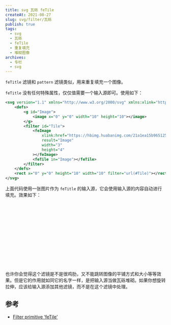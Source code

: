 ```yaml
---
title: svg 瓦砾 feTile
createAt: 2021-08-27
slug: svg/filter/瓦砾
publish: true
tags:
  - svg
  - 瓦砾
  - feTile
  - 重复填充
  - 堆砌图像
archives:
  - 专栏
  - svg
---
```


`feTitle` 滤镜和 `pattern` 滤镜类似，用来重复填充一个图像。

`feTitle` 没有任何特殊属性，仅仅值需要一个输入源即可。使用如下：

```xml
<svg version="1.1" xmlns="http://www.w3.org/2000/svg" xmlns:xlink="http://www.w3.org/1999/xlink" width="200" height="200" viewBox="0 0 10 10">
	<defs>
		<g id="Image">
			<image x="0" y="0" width="10" height="10"></image>
		</g>
		<filter id="Tile">
			<feImage
				xlink:href="https://hbimg.huabanimg.com/21a1ea15b965125284d140d6c160b308fb6c44731b7b2-glHieg_fw658"
				result="Image"
				width="3"
				height="4"
			></feImage>
			<feTile in="Image"></feTile>
		</filter>
	</defs>
	<rect x="0" y="0" height="10" width="10" filter="url(#Tile)"></rect>
</svg>
```

上面代码使用一张图片作为 `feTitle` 的输入源，它会使用输入源的内容自动进行填充。效果如下：

<svg version="1.1" xmlns="http://www.w3.org/2000/svg" xmlns:xlink="http://www.w3.org/1999/xlink" width="200" height="200" viewBox="0 0 10 10">
	<defs>
		<g id="Image">
			<image x="0" y="0" width="10" height="10"></image>
		</g>
		<filter id="Tile">
			<feImage xlink:href="https://hbimg.huabanimg.com/21a1ea15b965125284d140d6c160b308fb6c44731b7b2-glHieg_fw658" result="Image" width="3" height="4"></feImage>
			<feTile in="Image"></feTile>
		</filter>
	</defs>
	<rect x="0" y="0" height="10" width="10" filter="url(#Tile)"></rect>
</svg>

也许你会觉得这个滤镜是不是很鸡肋，又不能跳转图像的平铺方式和大小等等效果。但是它的作用就如同它的名字一样，是把输入源当做瓦砾堆砌。如果你想旋转拉伸，应该给输入源添加其他滤镜，而不是在这个滤镜中处理。

## 参考

- [Filter primitive ‘feTile’][1]

[1]: https://www.w3.org/TR/SVG11/filters.html#feTileElement
